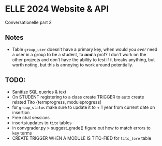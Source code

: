 # ELLE 2024 Website & API

  Conversationelle part 2

## Notes
  - Table `group_user` doesn't have a primary key, when would you *ever* need a user in a group to be a student, ta ***and*** a prof? I don't work on the other projects and don't have the ability to test if it breaks anything, but worth noting, but this is annoying to work around potentially.

## TODO:
  - Sanitize SQL queries & text
  - On STUDENT registering to a class
    create TRIGGER to auto create related Tito {termprogress, moduleprogress}
  - for `group_status` make sure to update it to + 1 year from current date on insertion
  - Free chat sessions
  - inserts/updates to `tito` tables
  - in convgrader.py > suggest_grade() figure out how to match errors to key terms
  - CREATE TRIGGER WHEN A MODULE IS TITO-FIED for `tito_lore` table
